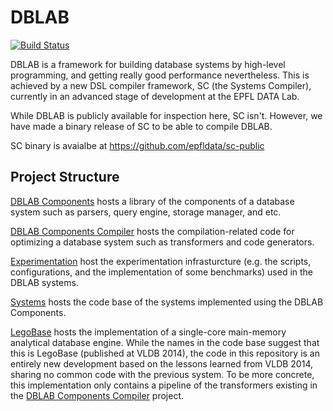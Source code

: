 DBLAB
======
[![Build Status](https://travis-ci.org/epfldata/dblab.svg?branch=develop)](https://travis-ci.org/epfldata/dblab)

DBLAB is a framework for building database systems by high-level programming, 
and getting really good performance nevertheless. This is achieved by a new DSL
compiler framework, SC (the Systems Compiler), currently in an advanced
stage of development at the EPFL DATA Lab.

While DBLAB is publicly available for inspection here, SC isn't.
However, we have made a binary release of SC to be able to compile DBLAB.

SC binary is avaialbe at https://github.com/epfldata/sc-public 

Project Structure
-----------------
[DBLAB Components](components)
hosts a library of the components of a database system such as parsers, query engine, storage manager, and etc.

[DBLAB Components Compiler](components-compiler)
hosts the compilation-related code for optimizing a database system such as transformers and 
code generators.

[Experimentation](experimentation)
host the experimentation infrasturcture (e.g. the scripts, configurations, and the implementation of some benchmarks) used in the DBLAB systems.

[Systems](systems)
hosts the code base of the systems implemented using the DBLAB Components.

[LegoBase](systems/legobase) 
hosts the implementation of a single-core main-memory 
analytical database engine. While the names in the code base suggest that
this is LegoBase (published at VLDB 2014), the code in this repository 
is an entirely new development based on the lessons learned from VLDB 2014,
sharing no common code with the previous system. To be more concrete,
this implementation only contains a pipeline of the transformers 
existing in the [DBLAB Components Compiler](components-compiler) project.

